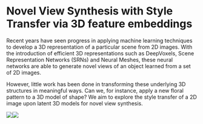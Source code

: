 # Novel View Synthesis with Style Transfer via 3D feature embeddings

Recent years have seen progress in applying machine learning techniques to develop a 3D representation of a particular scene from 2D images. With the introduction of efficient 3D representations such as DeepVoxels, Scene Representation Networks (SRNs) and Neural Meshes, these neural networks are able to generate novel views of an object learned from a set of 2D images.

However, little work has been done in transforming these underlying 3D structures in meaningful ways. Can we, for instance, apply a new floral pattern to a 3D model of shape? We aim to explore the style transfer of a 2D image upon latent 3D models for novel view synthesis.


![](./misc/armchair_perry.gif)![](./misc/armchair_vg.gif)
